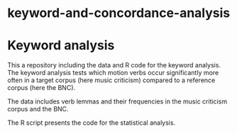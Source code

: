 # keyword-and-concordance-analysis

# Keyword analysis
This a repository including the data and R code for the keyword analysis.
The keyword analysis tests which motion verbs occur significantly more often in a target corpus (here music criticism) compared to a reference corpus (here the BNC).

The data includes verb lemmas and their frequencies in the music criticism corpus and the BNC.

The R script presents the code for the statistical analysis.
